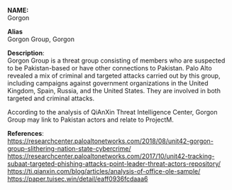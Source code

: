 **NAME:**  
Gorgon  
  
**Alias**  
Gorgon Group, Gorgon  
  
**Description**:   
Gorgon Group is a threat group consisting of members who are suspected to be Pakistan-based or have other connections to Pakistan. Palo Alto revealed a mix of criminal and targeted attacks carried out by this group, including campaigns against government organizations in the United Kingdom, Spain, Russia, and the United States. They are involved in both targeted and criminal attacks.

According to the analysis of QiAnXin Threat Intelligence Center, Gorgon Group may link to Pakistan actors and relate to ProjectM.

**References**:  
https://researchcenter.paloaltonetworks.com/2018/08/unit42-gorgon-group-slithering-nation-state-cybercrime/  
https://researchcenter.paloaltonetworks.com/2017/10/unit42-tracking-subaat-targeted-phishing-attacks-point-leader-threat-actors-repository/  
https://ti.qianxin.com/blog/articles/analysis-of-office-ole-sample/  
https://paper.tuisec.win/detail/eaff0936fcdaaa6  
